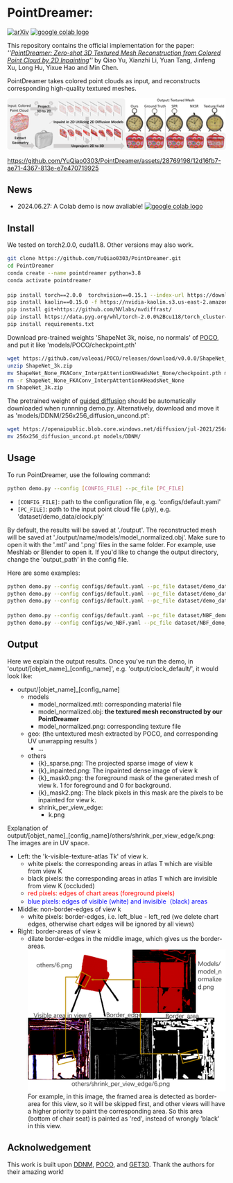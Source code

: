 # PointDreamer: 
[![arXiv](https://img.shields.io/badge/arXiv-2406.15811-b31b1b.svg)](https://arxiv.org/abs/2406.15811) <a href="https://colab.research.google.com/drive/1gvc2OEotw43eVjwk1WQZMPYf1iVT3SXW?usp=sharing"><img src="https://colab.research.google.com/assets/colab-badge.svg" alt="google colab logo"></a>


This repository contains the official implementation for the paper: *''[PointDreamer: Zero-shot 3D Textured Mesh Reconstruction from Colored Point Cloud by 2D Inpainting](https://arxiv.org/abs/2406.15811)''* by Qiao Yu, Xianzhi Li, Yuan Tang, Jinfeng Xu, Long Hu, Yixue Hao and Min Chen.

PointDreamer takes colored point clouds as input, and reconstructs corresponding high-quality textured meshes.

![teaser](assets/teaser.png)



https://github.com/YuQiao0303/PointDreamer/assets/28769198/12d16fb7-ae71-4367-813e-e7e470719925

## News
- 2024.06.27: A Colab demo is now avaliable! <a href="https://colab.research.google.com/drive/1gvc2OEotw43eVjwk1WQZMPYf1iVT3SXW?usp=sharing"><img src="https://colab.research.google.com/assets/colab-badge.svg" alt="google colab logo"></a>

## Install
We tested on torch2.0.0, cuda11.8. Other versions may also work.
```bash
git clone https://github.com/YuQiao0303/PointDreamer.git
cd PointDreamer
conda create --name pointdreamer python=3.8
conda activate pointdreamer

pip install torch==2.0.0  torchvision==0.15.1 --index-url https://download.pytorch.org/whl/cu118
pip install kaolin==0.15.0 -f https://nvidia-kaolin.s3.us-east-2.amazonaws.com/torch-2.0.0_cu118.html
pip install git+https://github.com/NVlabs/nvdiffrast/
pip install https://data.pyg.org/whl/torch-2.0.0%2Bcu118/torch_cluster-1.6.3%2Bpt20cu118-cp38-cp38-linux_x86_64.whl
pip install requirements.txt
```

Download pre-trained weights 'ShapeNet 3k, noise, no normals' of [POCO](https://github.com/valeoai/POCO), and put it like 'models/POCO/checkpoint.pth'

```bash
wget https://github.com/valeoai/POCO/releases/download/v0.0.0/ShapeNet_3k.zip
unzip ShapeNet_3k.zip
mv ShapeNet_None_FKAConv_InterpAttentionKHeadsNet_None/checkpoint.pth models/POCO/
rm -r ShapeNet_None_FKAConv_InterpAttentionKHeadsNet_None
rm ShapeNet_3k.zip
```

The pretrained weight of [guided diffusion](https://github.com/openai/guided-diffusion) should be automatically downloaded when runnning demo.py. Alternatively, download and move it as 'models/DDNM/256x256_diffusion_uncond.pt':
```bash
wget https://openaipublic.blob.core.windows.net/diffusion/jul-2021/256x256_diffusion_uncond.pt
mv 256x256_diffusion_uncond.pt models/DDNM/
```

## Usage
To run PointDreamer, use the following command:
```bash
python demo.py --config [CONFIG_FILE] --pc_file [PC_FILE]
```
- `[CONFIG_FILE]`: path to the configuration file, e.g. 'configs/default.yaml'
- `[PC_FILE]`: path to the input point cloud file (.ply), e.g. 'dataset/demo_data/clock.ply'

By default, the results will be saved at './output'. 
The reconstructed mesh will be saved at './output/name/models/model_normalized.obj'. Make sure to open it with the '.mtl' and '.png' files in the same folder. For example, use Meshlab or Blender to open it.
If you'd like to change the output directory, change the 'output_path' in the config file.

Here are some examples:
```bash
python demo.py --config configs/default.yaml --pc_file dataset/demo_data/clock.ply
python demo.py --config configs/default.yaml --pc_file dataset/demo_data/PaulFrankLunchBox.ply
python demo.py --config configs/default.yaml --pc_file dataset/demo_data/rolling_lion.ply

python demo.py --config configs/default.yaml --pc_file dataset/NBF_demo_data/2ce6_chair.ply
python demo.py --config configs/wo_NBF.yaml --pc_file dataset/NBF_demo_data/2ce6_chair.ply
```

## Output
Here we explain the output results.
Once you've run the demo, in 'output/[objet_name]_[config_name]', e.g. 'output/clock_default/', it would look like:
- output/[objet_name]_[config_name]
  - models
    - model_normalized.mtl: corresponding material file
    - model_normalized.obj: **the textured mesh reconstructed by our PointDreamer**
    - model_normalized.png: corresponding texture file
  - geo: (the untextured mesh extracted by POCO, and corresponding UV unwrapping results )
    - ... 
  - others
    - {k}_sparse.png: The projected sparse image of view k
    - {k}_inpainted.png: The inpainted dense image of view k 
    - {k}_mask0.png: the foreground mask of the generated mesh of view k. 1 for foreground and 0 for background.
    - {k}_mask2.png: The black pixels in this mask are the pixels to be inpainted for view k.
    - shrink_per_view_edge:
      - k.png

Explanation of output/[objet_name]_[config_name]/others/shrink_per_view_edge/k.png:
The images are in UV space.
- Left: the 'k-visible-texture-atlas Tk' of view k. 
  - white pixels: the corresponding areas in atlas T which are visible from view K
  - black pixels: the corresponding areas in atlas T which are invisible from view K (occluded)
  - <font color="red">red pixels: edges of chart areas (foreground pixels)</font>
  - <font color="blue">blue pixels: edges of visible (white) and invisible（black) areas </font>
- Middle: non-border-edges of view k
  - white pixels: border-edges, i.e. left_blue - left_red (we delete chart edges, otherwise chart edges will be ignored by all views)
- Right: border-areas of view k
  - dilate border-edges in the middle image, which gives us the border-areas.
![output_explanation](assets/output_explanation.png)
For example, in this image, the framed area is detected as border-area for this view, so it will be skipped first, and other views will have a higher priority to paint the corresponding area. So this area (bottom of chair seat) is painted as 'red', instead of wrongly 'black' in this view.


## Acknolwedgement
This work is built upon [DDNM](https://github.com/wyhuai/DDNM), [POCO](https://github.com/valeoai/POCO), and [GET3D](https://github.com/nv-tlabs/GET3D). Thank the authors for their amazing work!
